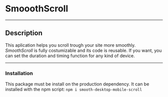 # SmooothScroll
---

## Description

This aplication helps you scroll trough your site more smoothly. *SmoothScroll* is fully costumizable and its code is reusable. If you want, you can set the duration and timing function for any kind of device.
___

### Installation

This package must be install on the production dependency.
It can be installed with the npm script: 
```npm i smooth-desktop-mobile-scroll```






